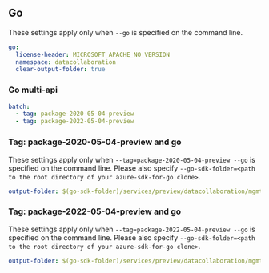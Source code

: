 ## Go

These settings apply only when `--go` is specified on the command line.

``` yaml $(go)
go:
  license-header: MICROSOFT_APACHE_NO_VERSION
  namespace: datacollaboration
  clear-output-folder: true
```

### Go multi-api

``` yaml $(go) && $(multiapi)
batch:
  - tag: package-2020-05-04-preview
  - tag: package-2022-05-04-preview
```

### Tag: package-2020-05-04-preview and go

These settings apply only when `--tag=package-2020-05-04-preview --go` is specified on the command line.
Please also specify `--go-sdk-folder=<path to the root directory of your azure-sdk-for-go clone>`.

``` yaml $(tag) == 'package-2020-05-04-preview' && $(go)
output-folder: $(go-sdk-folder)/services/preview/datacollaboration/mgmt/2020-05-04-preview/$(namespace)
```

### Tag: package-2022-05-04-preview and go

These settings apply only when `--tag=package-2022-05-04-preview --go` is specified on the command line.
Please also specify `--go-sdk-folder=<path to the root directory of your azure-sdk-for-go clone>`.

``` yaml $(tag) == 'package-2022-05-04-preview' && $(go)
output-folder: $(go-sdk-folder)/services/preview/datacollaboration/mgmt/2022-05-04-preview/$(namespace)
```